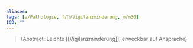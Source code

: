 ```yaml
---
aliases: 
tags: [a/Pathologie, f/🧠/Vigilanzminderung, m/m30]
ICD: ""
---
```

> (Abstract::Leichte [[Vigilanzminderung]], erweckbar auf Ansprache)